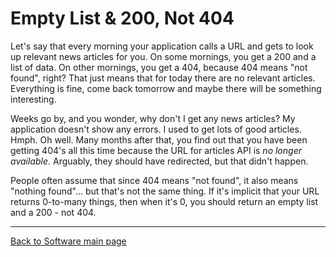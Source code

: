 # Empty List & 200, Not 404

Let's say that every morning your application calls a URL and gets to look up relevant news articles for you. On some mornings, you get a 200 and a list of data. On other mornings, you get a 404, because 404 means "not found", right? That just means that for today there are no relevant articles. Everything is fine, come back tomorrow and maybe there will be something interesting.

Weeks go by, and you wonder, why don't I get any news articles? My application doesn't show any errors. I used to get lots of good articles. Hmph. Oh well. Many months after that, you find out that you have been getting 404's all this time because the URL for articles API is _no longer available_. Arguably, they should have redirected, but that didn't happen.

People often assume that since 404 means "not found", it also means "nothing found"... but that's not the same thing. If it's implicit that your URL returns 0-to-many things, then when it's 0, you should return an empty list and a 200 - not 404.

----

[Back to Software main page](./README.md)
